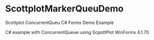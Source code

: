 # ScottplotMarkerQueuDemo
 Scottplot ConcurrentQueu C# Forms Demo Example

C# example with ConcurrentQueue using ScpottPlot WinForms 4.1.70



